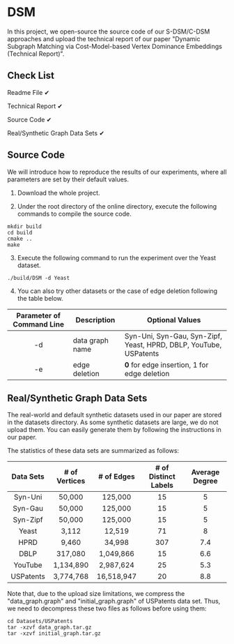 # DSM

In this project, we open-source the source code of our S-DSM/C-DSM approaches and upload the technical report of our paper "Dynamic Subgraph Matching via Cost-Model-based Vertex Dominance Embeddings (Technical Report)".

## Check List

Readme File ✔

Technical Report ✔

Source Code ✔

Real/Synthetic Graph Data Sets ✔

## Source Code
We will introduce how to reproduce the results of our experiments, where all parameters are set by their default values.

1. Download the whole project.

2. Under the root directory of the online directory, execute the following commands to compile the source code.

```
mkdir build
cd build
cmake ..
make
```

3. Execute the following command to run the experiment over the Yeast dataset.

```
./build/DSM -d Yeast
```

4. You can also try other datasets or the case of edge deletion following the table below.

| Parameter of Command Line | Description | Optional Values |
| :-----------: | ----------- | ----------- |
| -d | data graph name | Syn-Uni, Syn-Gau, Syn-Zipf, Yeast, HPRD, DBLP, YouTube, USPatents|
| -e | edge deletion | **0** for edge insertion, 1 for edge deletion |

## Real/Synthetic Graph Data Sets

The real-world and default synthetic datasets used in our paper are stored in the datasets directory. As some synthetic datasets are large, we do not upload them. You can easily generate them by following the instructions in our paper.

The statistics of these data sets are summarized as follows:

| Data Sets | # of Vertices | # of Edges | # of Distinct Labels | Average Degree |
| :-----------: | :-----------: | :-----------: | :-----------: | :-----------: |
| Syn-Uni | 50,000 | 125,000 | 15 | 5 |
| Syn-Gau | 50,000 | 125,000 | 15 | 5 |
| Syn-Zipf | 50,000 | 125,000 | 15 | 5 |
| Yeast | 3,112 | 12,519 | 71 | 8 |
| HPRD | 9,460 | 34,998 | 307 | 7.4 |
| DBLP | 317,080 | 1,049,866 | 15 | 6.6 |
| YouTube | 1,134,890 | 2,987,624 | 25 | 5.3 |
| USPatents | 3,774,768 | 16,518,947 | 20 | 8.8 |

Note that, due to the upload size limitations, we compress the "data_graph.graph" and "initial_graph.graph" of USPatents data set. Thus, we need to decompress these two files as follows before using them:

```
cd Datasets/USPatents
tar -xzvf data_graph.tar.gz
tar -xzvf initial_graph.tar.gz
```
